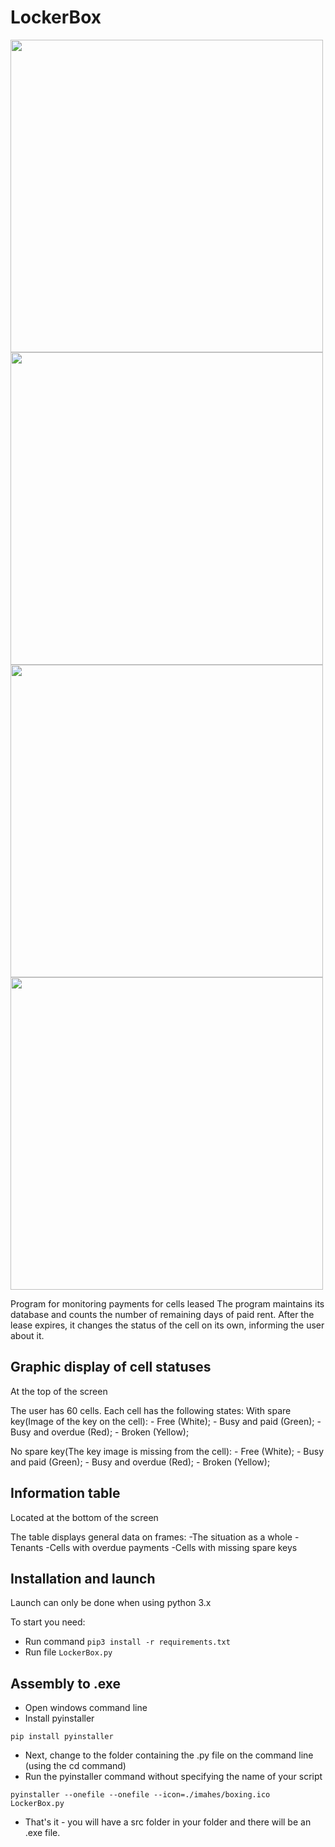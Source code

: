 # LockerBox # 

<img src="https://sun9-64.userapi.com/impg/OfjJCupL46kHlGYPJymjB4d9S6MOlGKWgfzJpA/JDxJDN0Bjrk.jpg?size=1280x722&quality=95&sign=ddda67f24c795fdf3b83813c1fbc4d43&type=album" width="500">
<img src="https://sun9-45.userapi.com/impg/uUnLKLbp5Fkegxwm_loWa439iQF3HTBfE6yEMA/U7W0nNDYoEQ.jpg?size=1280x722&quality=95&sign=6877afbd280354564ba976b705e40808&type=album" width="500">
<img src="https://sun9-27.userapi.com/impg/buh_GEI6Thwe-hfPDA-2cgH2txjKDSPwDdBSgQ/coNxisvQMJ0.jpg?size=1280x722&quality=95&sign=c16bcdf41c64ed07f5a3b43e0c313c70&type=album" width="500">
<img src="https://disk.yandex.ru/i/5-awnX_DMstkqw" width="500">

Program for monitoring payments for cells leased
The program maintains its database and counts the number of remaining days of paid rent. 
After the lease expires, it changes the status of the cell on its own, informing the user about it.

## Graphic display of cell statuses ##
At the top of the screen

The user has 60 cells. Each cell has the following states:
  With spare key(Image of the key on the cell):
    - Free (White);
    - Busy and paid (Green);
    - Busy and overdue (Red);
    - Broken (Yellow);
    
  No spare key(The key image is missing from the cell):
    - Free (White);
    - Busy and paid (Green);
    - Busy and overdue (Red);
    - Broken (Yellow);
    
   
   
## Information table ## 
Located at the bottom of the screen

The table displays general data on frames: 
  -The situation as a whole 
  -Tenants 
  -Cells with overdue payments 
  -Cells with missing spare keys



## Installation and launch ## 
Launch can only be done when using python 3.x

To start you need:
  - Run command `pip3 install -r requirements.txt`
  - Run file `LockerBox.py`
  

## Assembly to .exe ##
  - Open windows command line
  - Install pyinstaller

  `pip install pyinstaller`

  - Next, change to the folder containing the .py file on the command line (using the cd command)
  - Run the pyinstaller command without specifying the name of your script

  `pyinstaller --onefile --onefile --icon=./imahes/boxing.ico LockerBox.py`

  - That's it - you will have a src folder in your folder and there will be an .exe file.
